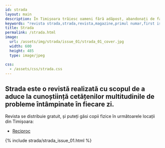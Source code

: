 ```yaml
---
id: strada
layout: main
description: În Timișoara trăiesc oameni fără adăpost, abandonați de familie, prieteni și societate. Credem că este important să aducem această realitate la vedere, deoarece prin conștientizare, expunere și informare putem construi împreună o societate mai echitabilă.
keywords: "revista strada,strada,revista,magazine,primul numar,first issue,homelessness,poverty,saracia"
title: Strada
permalink: /strada.html
image:
  url: /assets/img/strada/issue_01/strada_01_cover.jpg
  width: 600
  height: 485
  type: image/jpeg
  
css:
  - /assets/css/strada.css
---
```


<div class="strada-title-wrap">
    <h2>
       Strada este o revistă realizată cu scopul de a aduce la cunoștiință cetățenilor multitudinile de probleme întâmpinate în fiecare zi.
    </h2>
    <div>
      Revista se distribuie gratuit, și puteți găsi copii fizice în următoarele locații din Timișoara:
      <ul>
        <li><a href="https://www.facebook.com/lareciproc.ro/">Reciproc</a></li>
      </ul>
    </div>
</div>

{% include strada/strada_issue_01.html %}